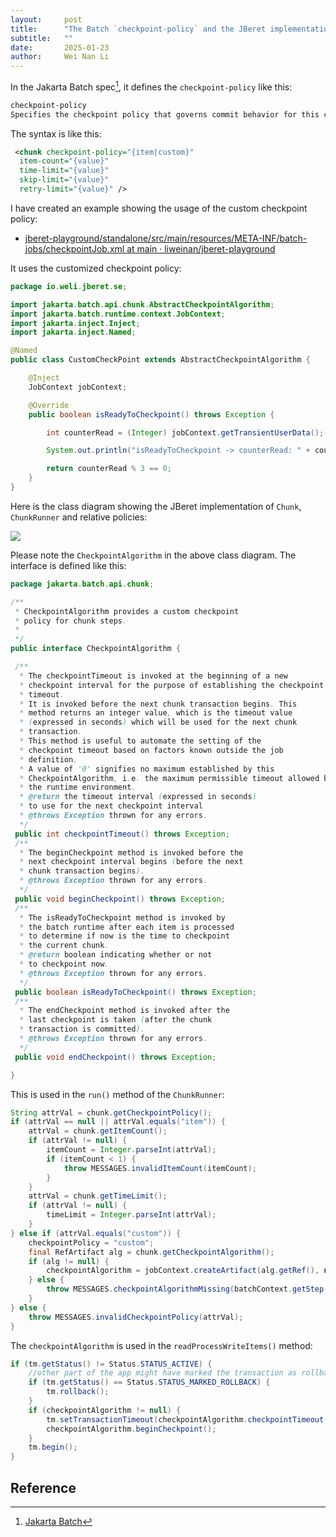 ```yaml
---
layout:     post
title:      "The Batch `checkpoint-policy` and the JBeret implementation."
subtitle:   ""
date:       2025-01-23
author:     Wei Nan Li
---
```


In the Jakarta Batch spec[^spec], it defines the `checkpoint-policy` like this:

```txt
checkpoint-policy
Specifies the checkpoint policy that governs commit behavior for this chunk. Valid values are: "item" or "custom". The "item" policy means the chunk is checkpointed after a specified number of items are processed. The "custom" policy means the chunk is checkpointed according to a checkpoint algorithm implementation. Specifying "custom" requires that the checkpoint-algorithm element is also specified. See section 8.2.1.5 for checkpoint-algorithm. It is an optional attribute. The default policy is "item".
```

The syntax is like this:

```xml
 <chunk checkpoint-policy="{item|custom}"
  item-count="{value}"
  time-limit="{value}"
  skip-limit="{value}"
  retry-limit="{value}" />
```

I have created an example showing the usage of the custom checkpoint policy:

- [jberet-playground/standalone/src/main/resources/META-INF/batch-jobs/checkpointJob.xml at main · liweinan/jberet-playground](https://github.com/liweinan/jberet-playground/blob/main/standalone/src/main/resources/META-INF/batch-jobs/checkpointJob.xml)

It uses the customized checkpoint policy:

```java
package io.weli.jberet.se;

import jakarta.batch.api.chunk.AbstractCheckpointAlgorithm;
import jakarta.batch.runtime.context.JobContext;
import jakarta.inject.Inject;
import jakarta.inject.Named;

@Named
public class CustomCheckPoint extends AbstractCheckpointAlgorithm {

    @Inject
    JobContext jobContext;

    @Override
    public boolean isReadyToCheckpoint() throws Exception {

        int counterRead = (Integer) jobContext.getTransientUserData();

        System.out.println("isReadyToCheckpoint -> counterRead: " + counterRead);

        return counterRead % 3 == 0;
    }
}
```

Here is the class diagram showing the JBeret implementation of `Chunk`, `ChunkRunner` and relative policies:

![](https://raw.githubusercontent.com/jberet/jberet.github.io/main/_imgs/2025-01-23/01.png)

Please note the `CheckpointAlgorithm`  in the above class diagram. The interface is defined like this:

```java
package jakarta.batch.api.chunk;

/**
 * CheckpointAlgorithm provides a custom checkpoint
 * policy for chunk steps.
 *
 */
public interface CheckpointAlgorithm {

 /**
  * The checkpointTimeout is invoked at the beginning of a new
  * checkpoint interval for the purpose of establishing the checkpoint
  * timeout.
  * It is invoked before the next chunk transaction begins. This
  * method returns an integer value, which is the timeout value
  * (expressed in seconds) which will be used for the next chunk
  * transaction.
  * This method is useful to automate the setting of the
  * checkpoint timeout based on factors known outside the job
  * definition.
  * A value of '0' signifies no maximum established by this
  * CheckpointAlgorithm, i.e. the maximum permissible timeout allowed by
  * the runtime environment.
  * @return the timeout interval (expressed in seconds)
  * to use for the next checkpoint interval
  * @throws Exception thrown for any errors.
  */
 public int checkpointTimeout() throws Exception;
 /**
  * The beginCheckpoint method is invoked before the
  * next checkpoint interval begins (before the next
  * chunk transaction begins).
  * @throws Exception thrown for any errors.
  */
 public void beginCheckpoint() throws Exception;
 /**
  * The isReadyToCheckpoint method is invoked by
  * the batch runtime after each item is processed
  * to determine if now is the time to checkpoint
  * the current chunk.
  * @return boolean indicating whether or not
  * to checkpoint now.
  * @throws Exception thrown for any errors.
  */
 public boolean isReadyToCheckpoint() throws Exception;
 /**
  * The endCheckpoint method is invoked after the
  * last checkpoint is taken (after the chunk
  * transaction is committed).
  * @throws Exception thrown for any errors.
  */
 public void endCheckpoint() throws Exception;

}
```

This is used in the  `run()` method of the `ChunkRunner`:

```java
String attrVal = chunk.getCheckpointPolicy();
if (attrVal == null || attrVal.equals("item")) {
    attrVal = chunk.getItemCount();
    if (attrVal != null) {
        itemCount = Integer.parseInt(attrVal);
        if (itemCount < 1) {
            throw MESSAGES.invalidItemCount(itemCount);
        }
    }
    attrVal = chunk.getTimeLimit();
    if (attrVal != null) {
        timeLimit = Integer.parseInt(attrVal);
    }
} else if (attrVal.equals("custom")) {
    checkpointPolicy = "custom";
    final RefArtifact alg = chunk.getCheckpointAlgorithm();
    if (alg != null) {
        checkpointAlgorithm = jobContext.createArtifact(alg.getRef(), null, alg.getProperties(), batchContext);
    } else {
        throw MESSAGES.checkpointAlgorithmMissing(batchContext.getStep().getId());
    }
} else {
    throw MESSAGES.invalidCheckpointPolicy(attrVal);
}
```

The `checkpointAlgorithm` is used in the `readProcessWriteItems()` method:

```java
if (tm.getStatus() != Status.STATUS_ACTIVE) {
    //other part of the app might have marked the transaction as rollback only, so roll it back
    if (tm.getStatus() == Status.STATUS_MARKED_ROLLBACK) {
        tm.rollback();
    }
    if (checkpointAlgorithm != null) {
        tm.setTransactionTimeout(checkpointAlgorithm.checkpointTimeout());
        checkpointAlgorithm.beginCheckpoint();
    }
    tm.begin();
}
```

## Reference

[^spec]: [Jakarta Batch](https://jakarta.ee/specifications/batch/2.1/jakarta-batch-spec-2.1#chunk)
